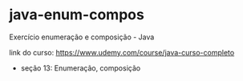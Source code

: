 # java-enum-compos
Exercício enumeração e composição - Java

link do curso: https://www.udemy.com/course/java-curso-completo

- seção 13: Enumeração, composição

